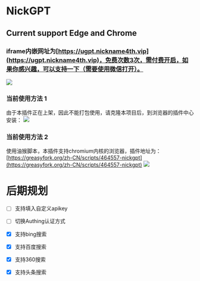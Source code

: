 # NickGPT
##  Current support Edge and Chrome
### iframe内嵌网址为[https://ugpt.nickname4th.vip](https://ugpt.nickname4th.vip)，免费次数3次，需付费开启，如果你感兴趣，可以支持一下（需要使用微信打开）。

![](https://adream-cos-bucket-1254116918.cos.ap-beijing.myqcloud.com/app/img/202304212257764.png)

### 当前使用方法 1

由于本插件正在上架，因此不能打包使用，请克隆本项目后，到浏览器的插件中心安装：
![](https://adream-cos-bucket-1254116918.cos.ap-beijing.myqcloud.com/app/img/202304212312567.png)

### 当前使用方法 2

使用油猴脚本，本插件支持chromium内核的浏览器，插件地址为：[https://greasyfork.org/zh-CN/scripts/464557-nickgpt](https://greasyfork.org/zh-CN/scripts/464557-nickgpt)
![](https://adream-cos-bucket-1254116918.cos.ap-beijing.myqcloud.com/app/img/202304212352068.png)

# 后期规划
- [ ] 支持填入自定义apikey

- [ ] 切换Authing认证方式

- [x] 支持bing搜索

- [x] 支持百度搜索

- [x] 支持360搜索

- [x] 支持头条搜索
